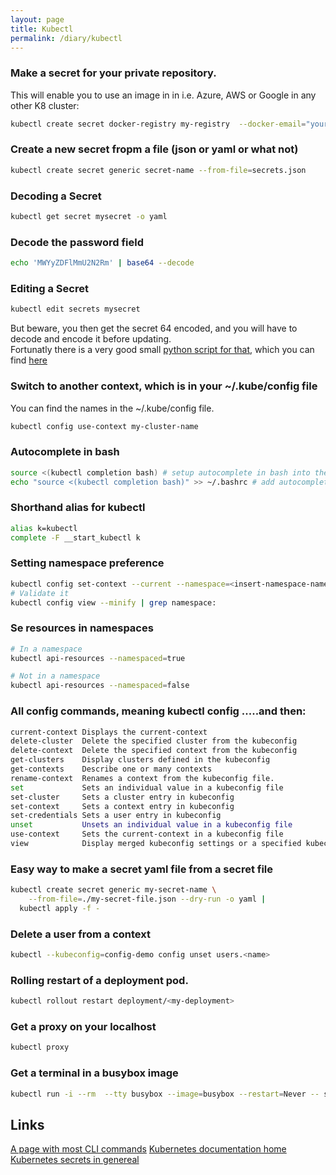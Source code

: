 ```yaml
---
layout: page
title: Kubectl
permalink: /diary/kubectl
---
```

### Make a secret for your private repository.
This will enable you to use an image in in i.e. Azure, AWS or Google in any other K8 cluster:

```bash
kubectl create secret docker-registry my-registry  --docker-email="your@email" --docker-username="your registry username" --docker-server="your registry server address" --docker-password="your registry password"
```
### Create a new secret fropm a file (json or yaml or what not)
```bash
kubectl create secret generic secret-name --from-file=secrets.json
```
### Decoding a Secret
```bash
kubectl get secret mysecret -o yaml
```
### Decode the password field
```bash
echo 'MWYyZDFlMmU2N2Rm' | base64 --decode
```
### Editing a Secret
```bash
kubectl edit secrets mysecret
```
But beware, you then get the secret 64 encoded, and you will have to decode and encode it before updating.  
Fortunatly there is a very good small [python script for that](https://github.com/lbolla/kube-secret-editor), which you can find [here](https://github.com/lbolla/kube-secret-editor)
### Switch to another context, which is in your ~/.kube/config file
You can find the names in the ~/.kube/config file. 
```bash
kubectl config use-context my-cluster-name
```

### Autocomplete in bash
```bash
source <(kubectl completion bash) # setup autocomplete in bash into the current shell, bash-completion package should be installed first.
echo "source <(kubectl completion bash)" >> ~/.bashrc # add autocomplete permanently to your bash shell.
```
### Shorthand alias for kubectl
```bash
alias k=kubectl
complete -F __start_kubectl k
```
### Setting namespace preference
```bash
kubectl config set-context --current --namespace=<insert-namespace-name-here>
# Validate it
kubectl config view --minify | grep namespace:
```
### Se resources in namespaces
```bash
# In a namespace
kubectl api-resources --namespaced=true

# Not in a namespace
kubectl api-resources --namespaced=false
```

### All config commands, meaning kubectl config .....and then:
```bash
current-context Displays the current-context
delete-cluster  Delete the specified cluster from the kubeconfig
delete-context  Delete the specified context from the kubeconfig
get-clusters    Display clusters defined in the kubeconfig
get-contexts    Describe one or many contexts
rename-context  Renames a context from the kubeconfig file.
set             Sets an individual value in a kubeconfig file
set-cluster     Sets a cluster entry in kubeconfig
set-context     Sets a context entry in kubeconfig
set-credentials Sets a user entry in kubeconfig
unset           Unsets an individual value in a kubeconfig file
use-context     Sets the current-context in a kubeconfig file
view            Display merged kubeconfig settings or a specified kubeconfig file
```

### Easy way to make a secret yaml file from a secret file
```bash
kubectl create secret generic my-secret-name \
    --from-file=./my-secret-file.json --dry-run -o yaml | 
  kubectl apply -f -
```

### Delete a user from a context
```bash
kubectl --kubeconfig=config-demo config unset users.<name>
```
### Rolling restart of a deployment pod.
```bash
kubectl rollout restart deployment/<my-deployment>
```

### Get a proxy on your localhost
```bash
kubectl proxy
```

### Get a terminal in a busybox image
```bash
kubectl run -i --rm  --tty busybox --image=busybox --restart=Never -- sh
```

## Links
[A page with most CLI commands](https://kubernetes.io/docs/reference/kubectl/cheatsheet/)
[Kubernetes documentation home](https://kubernetes.io/docs/home/)  
[Kubernetes secrets in genereal](https://kubernetes.io/docs/concepts/configuration/secret/)  

